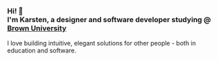 <h3>Hi! 👋<br>I'm Karsten, a designer and software developer studying @ <a href="https://www.brown.edu">Brown University</a></h3>
I love building intuitive, elegant solutions for other people - both in education and software.

<!-- Lots of thanks to Steven Ajulu for the template! --> 
<!-- Lots of thanks to Steven Ajulu for the template! --> 
<!-- BLOG-POST-LIST:END -->
